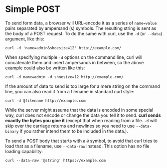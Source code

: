 # Simple POST

To send form data, a browser will URL-encode it as a series of `name=value`
pairs separated by ampersand (`&`) symbols. The resulting string is sent as
the body of a POST request. To do the same with curl, use the `-d` (or
`--data`) argument, like this:

    curl -d 'name=admin&shoesize=12' http://example.com/

When specifying multiple `-d` options on the command line, curl will
concatenate them and insert ampersands in between, so the above example could
also be written like this:

    curl -d name=admin -d shoesize=12 http://example.com/

If the amount of data to send is too large for a mere string on the
command line, you can also read it from a filename in standard curl style:

    curl -d @filename http://example.com

While the server might assume that the data is encoded in some special way,
curl does not encode or change the data you tell it to send. **curl sends
exactly the bytes you give it** (except that when reading from a file. `-d`
will skip over the carriage returns and newlines so you need to use
`--data-binary` if you rather intend them to be included in the data.).

To send a POST body that starts with a `@` symbol, to avoid that curl tries to
load that as a filename, use `--data-raw` instead. This option has no file
loading capability:

    curl --data-raw '@string' https://example.com
